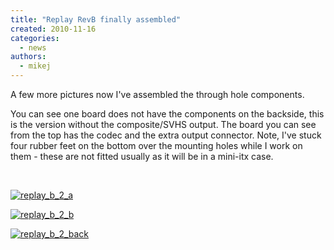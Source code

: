 ```yaml
---
title: "Replay RevB finally assembled"
created: 2010-11-16
categories: 
  - news
authors: 
  - mikej
---
```


A few more pictures now I've assembled the through hole components.

You can see one board does not have the components on the backside, this is the version without the composite/SVHS output. The board you can see from the top has the codec and the extra output connector. Note, I've stuck four rubber feet on the bottom over the mounting holes while I work on them - these are not fitted usually as it will be in a mini-itx case.

 

[![replay_b_2_a](@assets/images/replay_b_2_a.jpg)](http://fpgaarcade.com/wp4/wp-content/uploads/2015/06/replay_b_2_a.jpg)

[![replay_b_2_b](@assets/images/replay_b_2_b.jpg)](http://fpgaarcade.com/wp4/wp-content/uploads/2015/06/replay_b_2_b.jpg)

[![replay_b_2_back](@assets/images/replay_b_2_back.jpg)](http://fpgaarcade.com/wp4/wp-content/uploads/2015/06/replay_b_2_back.jpg)
